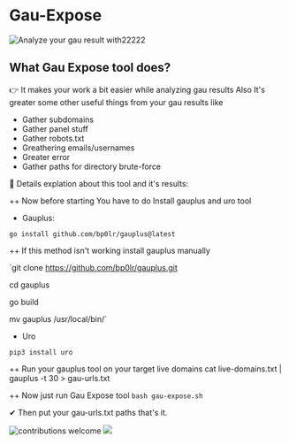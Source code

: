 # Gau-Expose  
  ![Analyze your gau result with22222](https://user-images.githubusercontent.com/78614799/160250487-d6efb315-5c51-4094-a2b3-ae45e523c19f.png)

## What Gau Expose tool does?
👉 It makes your work a bit easier while analyzing gau results Also It's greater some other useful things from your gau results like

* Gather subdomains
* Gather panel stuff
* Gather robots.txt
* Greathering emails/usernames
* Greater error
* Gather paths for directory brute-force

🎯 Details explation about this tool and it's results:

++ Now before starting You have to do
Install gauplus and uro tool

* Gauplus: 

`go install github.com/bp0lr/gauplus@latest`

++ If this method isn't working install gauplus manually

`git clone https://github.com/bp0lr/gauplus.git

cd gauplus

go build

mv gauplus /usr/local/bin/`

* Uro

`pip3 install uro`

++ Run your gauplus tool on your target live domains
cat live-domains.txt | gauplus -t 30 > gau-urls.txt

++ Now just run Gau Expose tool
`bash gau-expose.sh`

✔ Then put your gau-urls.txt paths that's it.

![contributions welcome](https://img.shields.io/badge/contributions-welcome-brightgreen.svg?style=flat) <a href="https://twitter.com/tamimhasan404">
    <img src="https://img.shields.io/badge/author-@tamimhasan404-orange.svg?style=square&logo=twitter">
  </a>
